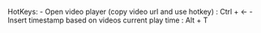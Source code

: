 HotKeys:
	- Open video player (copy video url and use hotkey) : Ctrl + <-
	- Insert timestamp based on videos current play time : Alt + T